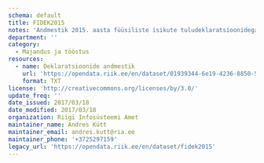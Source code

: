 ```yaml
---
schema: default
title: FIDEK2015
notes: 'Andmestik 2015. aasta füüsiliste isikute tuludeklaratsioonidega. Failis on järgmised veerud:'
department: ''
category:
  - Majandus ja tööstus
resources:
  - name: Deklaratsioonide andmestik
    url: 'https://opendata.riik.ee/en/dataset/01939344-6e19-4236-8850-5f5478fe7135/resource/b96a2ac0-ce41-4b7c-a4b6-3d27d1769e04/download/puhasfidek2015utf8.txt'
    format: TXT
license: 'http://creativecommons.org/licenses/by/3.0/'
update_freq: ''
date_issued: 2017/03/18
date_modified: 2017/03/18
organization: Riigi Infosüsteemi Amet
maintainer_name: Andres Kütt
maintainer_email: andres.kutt@ria.ee
maintainer_phone: '+3725297159'
legacy_url: 'https://opendata.riik.ee/en/dataset/fidek2015'
---
```

